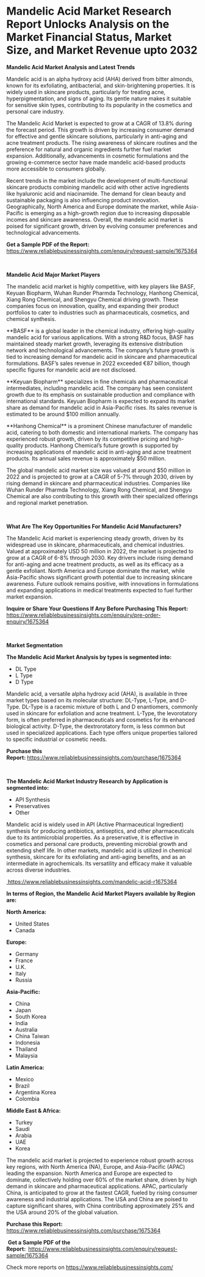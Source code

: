<p><h1>Mandelic Acid Market Research Report Unlocks Analysis on the Market Financial Status, Market Size, and Market Revenue upto 2032</h1></p><p><strong>Mandelic Acid Market Analysis and Latest Trends</strong></p>
<p><p>Mandelic acid is an alpha hydroxy acid (AHA) derived from bitter almonds, known for its exfoliating, antibacterial, and skin-brightening properties. It is widely used in skincare products, particularly for treating acne, hyperpigmentation, and signs of aging. Its gentle nature makes it suitable for sensitive skin types, contributing to its popularity in the cosmetics and personal care industry.</p><p>The Mandelic Acid Market is expected to grow at a CAGR of 13.8% during the forecast period. This growth is driven by increasing consumer demand for effective and gentle skincare solutions, particularly in anti-aging and acne treatment products. The rising awareness of skincare routines and the preference for natural and organic ingredients further fuel market expansion. Additionally, advancements in cosmetic formulations and the growing e-commerce sector have made mandelic acid-based products more accessible to consumers globally.</p><p>Recent trends in the market include the development of multi-functional skincare products combining mandelic acid with other active ingredients like hyaluronic acid and niacinamide. The demand for clean beauty and sustainable packaging is also influencing product innovation. Geographically, North America and Europe dominate the market, while Asia-Pacific is emerging as a high-growth region due to increasing disposable incomes and skincare awareness. Overall, the mandelic acid market is poised for significant growth, driven by evolving consumer preferences and technological advancements.</p></p>
<p><strong>Get a Sample PDF of the Report:&nbsp;</strong> <a href="https://www.reliablebusinessinsights.com/enquiry/request-sample/1675364?utm_campaign=2132&utm_medium=2&utm_source=Github&utm_content=ia&utm_term=26012025&utm_id=mandelic-acid">https://www.reliablebusinessinsights.com/enquiry/request-sample/1675364</a></p>
<p>&nbsp;</p>
<p><strong>Mandelic Acid Major Market Players</strong></p>
<p><p>The mandelic acid market is highly competitive, with key players like BASF, Keyuan Biopharm, Wuhan Runder Pharmda Technology, Hanhong Chemical, Xiang Rong Chemical, and Shengyu Chemical driving growth. These companies focus on innovation, quality, and expanding their product portfolios to cater to industries such as pharmaceuticals, cosmetics, and chemical synthesis.</p><p>**BASF** is a global leader in the chemical industry, offering high-quality mandelic acid for various applications. With a strong R&D focus, BASF has maintained steady market growth, leveraging its extensive distribution network and technological advancements. The company’s future growth is tied to increasing demand for mandelic acid in skincare and pharmaceutical formulations. BASF’s sales revenue in 2022 exceeded €87 billion, though specific figures for mandelic acid are not disclosed.</p><p>**Keyuan Biopharm** specializes in fine chemicals and pharmaceutical intermediates, including mandelic acid. The company has seen consistent growth due to its emphasis on sustainable production and compliance with international standards. Keyuan Biopharm is expected to expand its market share as demand for mandelic acid in Asia-Pacific rises. Its sales revenue is estimated to be around $100 million annually.</p><p>**Hanhong Chemical** is a prominent Chinese manufacturer of mandelic acid, catering to both domestic and international markets. The company has experienced robust growth, driven by its competitive pricing and high-quality products. Hanhong Chemical’s future growth is supported by increasing applications of mandelic acid in anti-aging and acne treatment products. Its annual sales revenue is approximately $50 million.</p><p>The global mandelic acid market size was valued at around $50 million in 2022 and is projected to grow at a CAGR of 5-7% through 2030, driven by rising demand in skincare and pharmaceutical industries. Companies like Wuhan Runder Pharmda Technology, Xiang Rong Chemical, and Shengyu Chemical are also contributing to this growth with their specialized offerings and regional market penetration.</p></p>
<p>&nbsp;</p>
<p><strong>What Are The Key Opportunities For Mandelic Acid Manufacturers?</strong></p>
<p><p>The Mandelic Acid market is experiencing steady growth, driven by its widespread use in skincare, pharmaceuticals, and chemical industries. Valued at approximately USD 50 million in 2022, the market is projected to grow at a CAGR of 6-8% through 2030. Key drivers include rising demand for anti-aging and acne treatment products, as well as its efficacy as a gentle exfoliant. North America and Europe dominate the market, while Asia-Pacific shows significant growth potential due to increasing skincare awareness. Future outlook remains positive, with innovations in formulations and expanding applications in medical treatments expected to fuel further market expansion.</p></p>
<p><strong>Inquire or Share Your Questions If Any Before Purchasing This Report:</strong> <a href="https://www.reliablebusinessinsights.com/enquiry/pre-order-enquiry/1675364?utm_campaign=2132&utm_medium=2&utm_source=Github&utm_content=ia&utm_term=26012025&utm_id=mandelic-acid">https://www.reliablebusinessinsights.com/enquiry/pre-order-enquiry/1675364</a></p>
<p>&nbsp;</p>
<p><strong>Market Segmentation</strong></p>
<p><strong>The Mandelic Acid Market Analysis by types is segmented into:</strong></p>
<p><ul><li>DL Type</li><li>L Type</li><li>D Type</li></ul></p>
<p><p>Mandelic acid, a versatile alpha hydroxy acid (AHA), is available in three market types based on its molecular structure: DL-Type, L-Type, and D-Type. DL-Type is a racemic mixture of both L and D enantiomers, commonly used in skincare for exfoliation and acne treatment. L-Type, the levorotatory form, is often preferred in pharmaceuticals and cosmetics for its enhanced biological activity. D-Type, the dextrorotatory form, is less common but used in specialized applications. Each type offers unique properties tailored to specific industrial or cosmetic needs.</p></p>
<p><strong>Purchase this Report:&nbsp;</strong><a href="https://www.reliablebusinessinsights.com/purchase/1675364?utm_campaign=2132&utm_medium=2&utm_source=Github&utm_content=ia&utm_term=26012025&utm_id=mandelic-acid">https://www.reliablebusinessinsights.com/purchase/1675364</a></p>
<p>&nbsp;</p>
<p><strong>The Mandelic Acid Market Industry Research by Application is segmented into:</strong></p>
<p><ul><li>API Synthesis</li><li>Preservatives</li><li>Other</li></ul></p>
<p><p>Mandelic acid is widely used in API (Active Pharmaceutical Ingredient) synthesis for producing antibiotics, antiseptics, and other pharmaceuticals due to its antimicrobial properties. As a preservative, it is effective in cosmetics and personal care products, preventing microbial growth and extending shelf life. In other markets, mandelic acid is utilized in chemical synthesis, skincare for its exfoliating and anti-aging benefits, and as an intermediate in agrochemicals. Its versatility and efficacy make it valuable across diverse industries.</p></p>
<p><a href="https://www.reliablebusinessinsights.com/mandelic-acid-r1675364?utm_campaign=2132&utm_medium=2&utm_source=Github&utm_content=ia&utm_term=26012025&utm_id=mandelic-acid">&nbsp;https://www.reliablebusinessinsights.com/mandelic-acid-r1675364</a></p>
<p><strong>In terms of Region, the Mandelic Acid Market Players available by Region are:</strong></p>
<p>
    <p> <strong> North America: </strong>
        <ul>
            <li>United States</li>
            <li>Canada</li>
        </ul>
        </p> 
    <p> <strong> Europe: </strong>
        <ul>
            <li>Germany</li>
            <li>France</li>
            <li>U.K.</li>
            <li>Italy</li>
            <li>Russia</li>
        </ul>
        </p> 
    <p> <strong> Asia-Pacific: </strong>
        <ul>
            <li>China</li>
            <li>Japan</li>
            <li>South Korea</li>
            <li>India</li>
            <li>Australia</li>
            <li>China Taiwan</li>
            <li>Indonesia</li>
            <li>Thailand</li>
            <li>Malaysia</li>
        </ul>
        </p> 
    <p> <strong> Latin America: </strong>
        <ul>
            <li>Mexico</li>
            <li>Brazil</li>
            <li>Argentina Korea</li>
            <li>Colombia</li>
        </ul>
        </p> 
    <p> <strong> Middle East & Africa: </strong>
        <ul>
            <li>Turkey</li>
            <li>Saudi</li>
            <li>Arabia</li>
            <li>UAE</li>
            <li>Korea</li>
        </ul>
    </p>
    </p>
<p><p>The mandelic acid market is projected to experience robust growth across key regions, with North America (NA), Europe, and Asia-Pacific (APAC) leading the expansion. North America and Europe are expected to dominate, collectively holding over 60% of the market share, driven by high demand in skincare and pharmaceutical applications. APAC, particularly China, is anticipated to grow at the fastest CAGR, fueled by rising consumer awareness and industrial applications. The USA and China are poised to capture significant shares, with China contributing approximately 25% and the USA around 20% of the global valuation.</p></p>
<p><strong>Purchase this Report: </strong><a href="https://www.reliablebusinessinsights.com/purchase/1675364?utm_campaign=2132&utm_medium=2&utm_source=Github&utm_content=ia&utm_term=26012025&utm_id=mandelic-acid">https://www.reliablebusinessinsights.com/purchase/1675364</a></p>
<p>&nbsp;<strong>Get a Sample PDF of the Report:&nbsp;&nbsp;</strong><a href="https://www.reliablebusinessinsights.com/enquiry/request-sample/1675364?utm_campaign=2132&utm_medium=2&utm_source=Github&utm_content=ia&utm_term=26012025&utm_id=mandelic-acid">https://www.reliablebusinessinsights.com/enquiry/request-sample/1675364</a></p>
<p><strong></strong></p>
<p>Check more reports on <a href="https://www.reliablebusinessinsights.com/?utm_campaign=2132&utm_medium=2&utm_source=Github&utm_content=ia&utm_term=26012025&utm_id=mandelic-acid">https://www.reliablebusinessinsights.com/</a></p>
